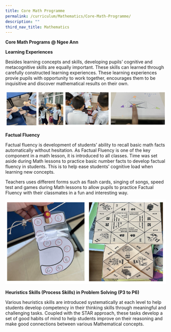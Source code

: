 ```yaml
---
title: Core Math Programme
permalink: /curriculum/Mathematics/Core-Math-Programme/
description: ""
third_nav_title: Mathematics
---
```

**Core Math Programs @ Ngee Ann**

**Learning Experiences**

Besides learning concepts and skills, developing pupils’ cognitive and metacognitive skills are equally important. These skills can learned through carefully constructed learning experiences. These learning experiences provie pupils with opportunity to work together, encourages them to be inquisitive and discover mathematical results on their own.

![](/images/math.png)

**Factual Fluency**  

Factual fluency is development of students’ ability to recall basic math facts automatically without hesitation. As Factual Fluency is one of the key component in a math lesson, it is introduced to all classes. Time was set aside during Math lessons to practice basic number facts to develop factual fluency in students. This is to help ease students’ cognitive load when learning new concepts.

Teachers uses different forms such as flash cards, singing of songs, speed test and games during Math lessons to allow pupils to practice Factual Fluency with their classmates in a fun and interesting way.

![](/images/math2.png)

**Heuristics Skills (Process Skills) in Problem Solving (P3 to P6)**

Various heuristics skills are introduced systematically at each level to help students develop competency in their thinking skills through meaningful and challenging tasks. Coupled with the STAR approach, these tasks develop a set of good habits of mind to help students improve on their reasoning and make good connections between various Mathematical concepts.